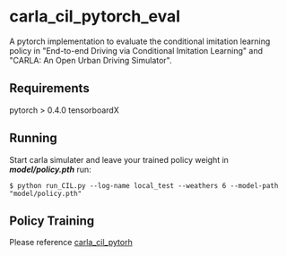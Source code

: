 carla_cil_pytorch_eval
===============

A pytorch implementation to evaluate the conditional imitation learning policy in "End-to-end Driving via Conditional Imitation Learning" and "CARLA: An Open Urban Driving Simulator".

Requirements
-------
pytorch > 0.4.0
tensorboardX


Running
------
Start carla simulater and leave your trained policy weight in ***model/policy.pth***
run:
```
$ python run_CIL.py --log-name local_test --weathers 6 --model-path "model/policy.pth"
```

Policy Training
------
Please reference [carla_cil_pytorh](https://github.com/onlytailei/carla_cil_pytorch)
